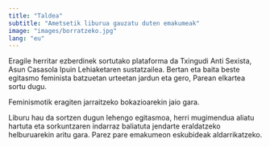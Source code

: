 ```yaml
---
title: "Taldea"
subtitle: "Ametsetik liburua gauzatu duten emakumeak"
image: "images/borratzeko.jpg"
lang: "eu"
---
```


Eragile herritar ezberdinek sortutako plataforma da Txingudi Anti Sexista, Asun Casasola Ipuin Lehiaketaren sustatzailea. Bertan eta baita beste egitasmo feminista batzuetan urteetan jardun eta gero, Parean elkartea sortu dugu.

Feminismotik eragiten jarraitzeko bokazioarekin jaio gara. 

Liburu hau da sortzen dugun lehengo egitasmoa, herri mugimendua aliatu hartuta  eta sorkuntzaren indarraz baliatuta jendarte eraldatzeko helburuarekin aritu gara.
Parez pare emakumeon eskubideak aldarrikatzeko.

